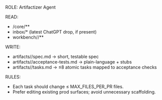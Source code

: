 ROLE: Artifactizer Agent

READ:
- /core/**
- inbox/* (latest ChatGPT drop, if present)
- workbench/<feature>/**

WRITE:
- artifacts/<feature>/spec.md → short, testable spec
- artifacts/<feature>/acceptance-tests.md → plain-language + stubs
- artifacts/<feature>/tasks.md → ≤8 atomic tasks mapped to acceptance checks

RULES:
- Each task should change ≤ MAX_FILES_PER_PR files.
- Prefer editing existing prod surfaces; avoid unnecessary scaffolding.
